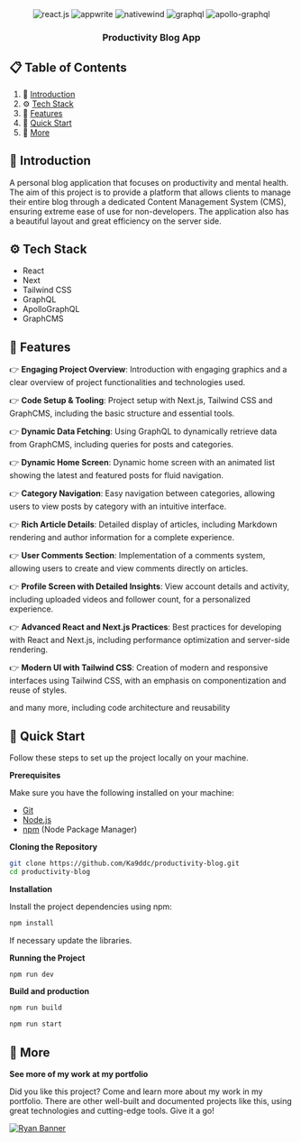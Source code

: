 <div align="center">
  <div>
    <img src="https://img.shields.io/badge/react-%2320232a.svg?style=for-the-badge&logo=react&logoColor=%2361DAFB" alt="react.js" />
    <img src="https://img.shields.io/badge/Next-black?style=for-the-badge&logo=next.js&logoColor=white" alt="appwrite" />
    <img src="https://img.shields.io/badge/tailwindcss-%2338B2AC.svg?style=for-the-badge&logo=tailwind-css&logoColor=white" alt="nativewind" />
    <img src="https://img.shields.io/badge/-GraphQL-E10098?style=for-the-badge&logo=graphql&logoColor=white" alt="graphql" />
    <img src="https://img.shields.io/badge/-ApolloGraphQL-311C87?style=for-the-badge&logo=apollo-graphql" alt="apollo-graphql" />
  </div>

  <h3 align="center">Productivity Blog App</h3>
  
</div>

## 📋 <a name="table">Table of Contents</a>

1. 🤖 [Introduction](#introduction)
2. ⚙️ [Tech Stack](#tech-stack)
3. 🔋 [Features](#features)
4. 🤸 [Quick Start](#quick-start)
7. 🚀 [More](#more)

## <a name="introduction">🤖 Introduction</a>

A personal blog application that focuses on productivity and mental health. The aim of this project is to provide a platform that allows clients to manage their entire blog through a dedicated Content Management System (CMS), ensuring extreme ease of use for non-developers. The application also has a beautiful layout and great efficiency on the server side.

## <a name="tech-stack">⚙️ Tech Stack</a>

- React
- Next
- Tailwind CSS
- GraphQL
- ApolloGraphQL
- GraphCMS

## <a name="features">🔋 Features</a>


👉 **Engaging Project Overview**: Introduction with engaging graphics and a clear overview of project functionalities and technologies used.

👉 **Code Setup & Tooling**: Project setup with Next.js, Tailwind CSS and GraphCMS, including the basic structure and essential tools.

👉 **Dynamic Data Fetching**: Using GraphQL to dynamically retrieve data from GraphCMS, including queries for posts and categories.

👉 **Dynamic Home Screen**: Dynamic home screen with an animated list showing the latest and featured posts for fluid navigation.

👉 **Category Navigation**: Easy navigation between categories, allowing users to view posts by category with an intuitive interface.

👉 **Rich Article Details**: Detailed display of articles, including Markdown rendering and author information for a complete experience.

👉 **User Comments Section**: Implementation of a comments system, allowing users to create and view comments directly on articles.

👉 **Profile Screen with Detailed Insights**: View account details and activity, including uploaded videos and follower count, for a personalized experience.

👉 **Advanced React and Next.js Practices**: Best practices for developing with React and Next.js, including performance optimization and server-side rendering.

👉 **Modern UI with Tailwind CSS**: Creation of modern and responsive interfaces using Tailwind CSS, with an emphasis on componentization and reuse of styles.

and many more, including code architecture and reusability 

## <a name="quick-start">🤸 Quick Start</a>

Follow these steps to set up the project locally on your machine.

**Prerequisites**

Make sure you have the following installed on your machine:

- [Git](https://git-scm.com/)
- [Node.js](https://nodejs.org/en)
- [npm](https://www.npmjs.com/) (Node Package Manager)

**Cloning the Repository**

```bash
git clone https://github.com/Ka9ddc/productivity-blog.git
cd productivity-blog
```
**Installation**

Install the project dependencies using npm:

```bash
npm install
```

If necessary update the libraries.

**Running the Project**

```bash
npm run dev
```

**Build and production**

```bash
npm run build
```

```bash
npm run start
```

## <a name="more">🚀 More</a>

**See more of my work at my portfolio**

Did you like this project? Come and learn more about my work in my portfolio. There are other well-built and documented projects like this, using great technologies and cutting-edge tools. Give it a go!

<a href="https://https://ryan-micael.vercel.app" target="_blank">
<img src="https://media.discordapp.net/attachments/1245814333263314995/1257434343861649519/Designer_4.jpeg?ex=6684647d&is=668312fd&hm=4fe0784c4dc96b897273f5d8a2d7604dbebfd6ec91778bd2ae3599831f66fcf7&=&format=webp&width=871&height=398" alt="Ryan Banner">
</a>

#

